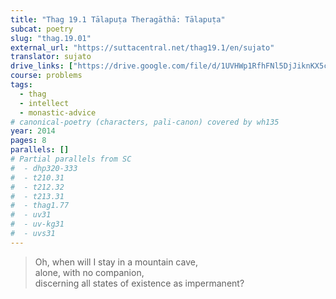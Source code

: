 ```yaml
---
title: "Thag 19.1 Tālapuṭa Theragāthā: Tālapuṭa"
subcat: poetry
slug: "thag.19.01"
external_url: "https://suttacentral.net/thag19.1/en/sujato"
translator: sujato
drive_links: ["https://drive.google.com/file/d/1UVHWp1RfhFNl5DjJiknKX5cA9BQiks8t/view?usp=drivesdk"]
course: problems
tags:
  - thag
  - intellect
  - monastic-advice
# canonical-poetry (characters, pali-canon) covered by wh135
year: 2014
pages: 8
parallels: []
# Partial parallels from SC
#  - dhp320-333
#  - t210.31
#  - t212.32
#  - t213.31
#  - thag1.77
#  - uv31
#  - uv-kg31
#  - uvs31
---
```


> Oh, when will I stay in a mountain cave,  
alone, with no companion,  
discerning all states of existence as impermanent?
